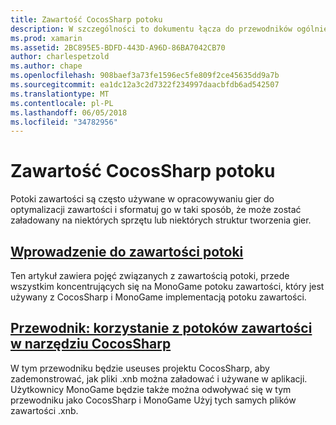 ```yaml
---
title: Zawartość CocosSharp potoku
description: W szczególności to dokumentu łącza do przewodników ogólnie opisano potoki zawartości i CocosSharp potoku zawartości.
ms.prod: xamarin
ms.assetid: 2BC895E5-BDFD-443D-A96D-86BA7042CB70
author: charlespetzold
ms.author: chape
ms.openlocfilehash: 908baef3a73fe1596ec5fe809f2ce45635dd9a7b
ms.sourcegitcommit: ea1dc12a3c2d7322f234997daacbfdb6ad542507
ms.translationtype: MT
ms.contentlocale: pl-PL
ms.lasthandoff: 06/05/2018
ms.locfileid: "34782956"
---
```

# <a name="cocossharp-content-pipeline"></a>Zawartość CocosSharp potoku

Potoki zawartości są często używane w opracowywaniu gier do optymalizacji zawartości i sformatuj go w taki sposób, że może zostać załadowany na niektórych sprzętu lub niektórych struktur tworzenia gier.

##  <a name="introduction-to-content-pipelinesgraphics-gamescocossharpcontent-pipelineintroductionmd"></a>[Wprowadzenie do zawartości potoki](~/graphics-games/cocossharp/content-pipeline/introduction.md)

Ten artykuł zawiera pojęć związanych z zawartością potoki, przede wszystkim koncentrujących się na MonoGame potoku zawartości, który jest używany z CocosSharp i MonoGame implementacją potoku zawartości.

##  <a name="walkthrough--using-the-content-pipeline-with-cocossharpgraphics-gamescocossharpcontent-pipelinewalkthroughmd"></a>[Przewodnik: korzystanie z potoków zawartości w narzędziu CocosSharp](~/graphics-games/cocossharp/content-pipeline/walkthrough.md)

W tym przewodniku będzie useuses projektu CocosSharp, aby zademonstrować, jak pliki .xnb można załadować i używane w aplikacji.  Użytkownicy MonoGame będzie także można odwoływać się w tym przewodniku jako CocosSharp i MonoGame Użyj tych samych plików zawartości .xnb.  
